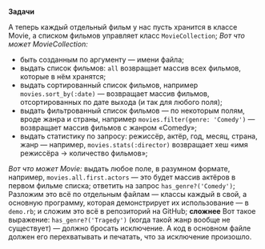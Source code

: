 **Задачи**

А теперь каждый отдельный фильм у нас пусть хранится в классе Movie, а списком
фильмов управляет класс `MovieCollection`;
*Вот что может MovieCollection:*
* быть созданным по аргументу — имени файла;
* выдать список фильмов: `all` возвращает массив всех фильмов, которые в нём хранятся;
* выдать сортированный список фильмов, например `movies.sort_by(:date)` — возвращает
массив фильмов, отсортированных по дате выхода (и так для любого поля);
* выдать фильтрованный список фильмов — по некоторым полям, вроде жанра и страны,
например `movies.filter(genre: 'Comedy')` — возвращает массив фильмов с жанром
«Comedy»;
* выдать статистику по запросу: режиссёр, актёр, год, месяц, страна, жанр
— например, `movies.stats(:director)` возвращает хеш «имя режиссёра → количество
фильмов»;

*Вот что может Movie:*
выдать любое поле, в разумном формате, например, `movies.all.first.actors`
— это будет массив актёров в первом фильме списка;
ответить на запрос `has_genre?('Comedy')`;
Разложим это всё по отдельным файлам — классы каждый в свой, а основную
программу, которая демонстрирует их использование — в `demo.rb`; и сложим это
всё в репозиторий на GitHub;
**сложнее** Вот такое выражение: `has_genre?('Tragedy')` (когда такой жанр
вообще не существует) — должно бросать исключение. А код в основном файле
должен его перехватывать и печатать, что за исключение произошло.

